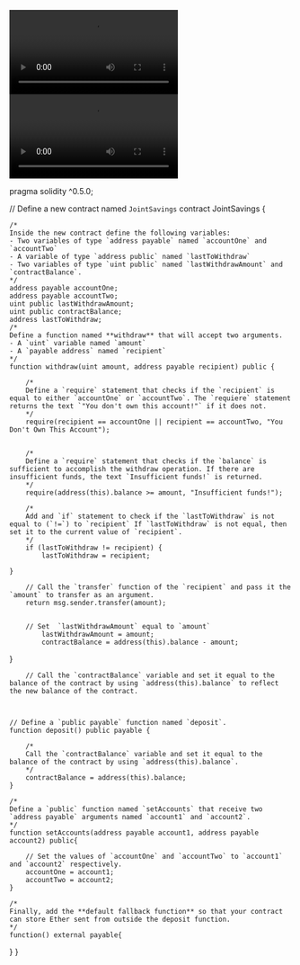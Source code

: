![final](https://github.com/LucasBucks/Module_20_Challenge_Folder/blob/main/Final_Recording.mov)
![transact](https://github.com/LucasBucks/Module_20_Challenge_Folder/blob/main/Transact_Recording.mov)

pragma solidity ^0.5.0;

// Define a new contract named `JointSavings`
contract JointSavings {

    /*
    Inside the new contract define the following variables:
    - Two variables of type `address payable` named `accountOne` and `accountTwo`
    - A variable of type `address public` named `lastToWithdraw`
    - Two variables of type `uint public` named `lastWithdrawAmount` and `contractBalance`.
    */
    address payable accountOne;
    address payable accountTwo;
    uint public lastWithdrawAmount;
    uint public contractBalance;
    address lastToWithdraw;
    /*
    Define a function named **withdraw** that will accept two arguments.
    - A `uint` variable named `amount`
    - A `payable address` named `recipient`
    */
    function withdraw(uint amount, address payable recipient) public {

        /*
        Define a `require` statement that checks if the `recipient` is equal to either `accountOne` or `accountTwo`. The `requiere` statement returns the text `"You don't own this account!"` if it does not.
        */
        require(recipient == accountOne || recipient == accountTwo, "You Don't Own This Account");
        

        /*
        Define a `require` statement that checks if the `balance` is sufficient to accomplish the withdraw operation. If there are insufficient funds, the text `Insufficient funds!` is returned.
        */
        require(address(this).balance >= amount, "Insufficient funds!");

        /*
        Add and `if` statement to check if the `lastToWithdraw` is not equal to (`!=`) to `recipient` If `lastToWithdraw` is not equal, then set it to the current value of `recipient`.
        */
        if (lastToWithdraw != recipient) {
            lastToWithdraw = recipient;

    }
        
        // Call the `transfer` function of the `recipient` and pass it the `amount` to transfer as an argument.
        return msg.sender.transfer(amount);
 

        // Set  `lastWithdrawAmount` equal to `amount`
            lastWithdrawAmount = amount;
            contractBalance = address(this).balance - amount;

 }

        // Call the `contractBalance` variable and set it equal to the balance of the contract by using `address(this).balance` to reflect the new balance of the contract.
        
    

    // Define a `public payable` function named `deposit`.
    function deposit() public payable {

        /*
        Call the `contractBalance` variable and set it equal to the balance of the contract by using `address(this).balance`.
        */
        contractBalance = address(this).balance;
    }

    /*
    Define a `public` function named `setAccounts` that receive two `address payable` arguments named `account1` and `account2`.
    */
    function setAccounts(address payable account1, address payable account2) public{

        // Set the values of `accountOne` and `accountTwo` to `account1` and `account2` respectively.
        accountOne = account1;
        accountTwo = account2;
    }

    /*
    Finally, add the **default fallback function** so that your contract can store Ether sent from outside the deposit function.
    */
    function() external payable{
 }
}
